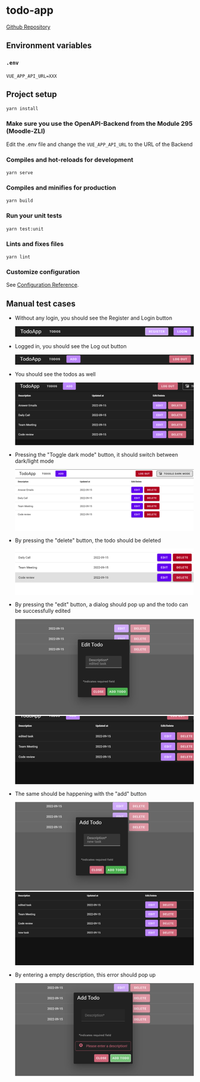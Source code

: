 # todo-app

[Github Repository](https://github.com/biankazieba/modul_294)

## Environment variables

### `.env`

`VUE_APP_API_URL=XXX`

## Project setup

```
yarn install
```

### Make sure you use the OpenAPI-Backend from the Module 295 (Moodle-ZLI)

Edit the .env file and change the `VUE_APP_API_URL` to the URL of the Backend

### Compiles and hot-reloads for development

```
yarn serve
```

### Compiles and minifies for production

```
yarn build
```

### Run your unit tests

```
yarn test:unit
```

### Lints and fixes files

```
yarn lint
```

### Customize configuration

See [Configuration Reference]().

## Manual test cases

- Without any login, you should see the Register and Login button

  ![login_register](assets/img/buttons.png)

- Logged in, you should see the Log out button

  ![logout](assets/img/logout.png)

- You should see the todos as well

  ![todos](assets/img/tasks.png)

- Pressing the "Toggle dark mode" button, it should switch between dark/light mode

  ![darklight](assets/img/light.png)

- By pressing the "delete" button, the todo should be deleted

  ![deleted](assets/img/delete.png)

- By pressing the "edit" button, a dialog should pop up and the todo can be successfully edited

  ![edit1](assets/img/edit.png)
  ![edit2](assets/img/edit2.png)

- The same should be happening with the "add" button

  ![add1](assets/img/add.png)
  ![add2](assets/img/add1.png)

- By entering a empty description, this error should pop up

  ![error1](assets/img/empty.png)
